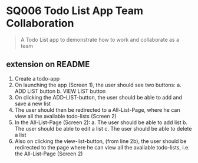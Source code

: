 # SQ006 Todo List App Team Collaboration

> A Todo List app to demonstrate how to work and collaborate as a team

## extension on README

1.	Create a todo-app 
2.	On launching the app (Screen 1), the user should see two buttons:
    a.	ADD LIST button
    b.	VIEW LIST button
3.	On clicking the ADD-LIST-button, the user should be able to add and save a new list
4.	The user should then be redirected to a All-List-Page, where he can view all the available todo-lists (Screen 2)
5.	In the All-List-Page (Screen 2):
    a.	The user should be able to add list
    b.	The user should be able to edit a list
    c.	The user should be able to delete a list
6.	Also on clicking the view-list-button, (from line 2b),  the user should be redirected to the page where he can view all the available todo-lists, i.e. the All-List-Page (Screen 2)
